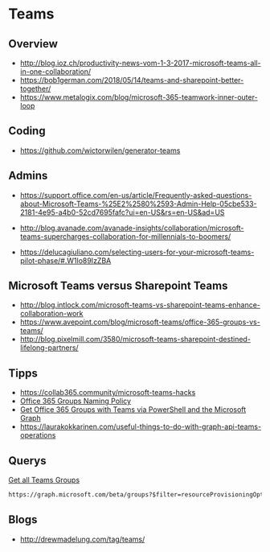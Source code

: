 # Teams

## Overview

- <http://blog.ioz.ch/productivity-news-vom-1-3-2017-microsoft-teams-all-in-one-collaboration/>
- <https://bob1german.com/2018/05/14/teams-and-sharepoint-better-together/>
- <https://www.metalogix.com/blog/microsoft-365-teamwork-inner-outer-loop>

## Coding

- <https://github.com/wictorwilen/generator-teams>

## Admins

- <https://support.office.com/en-us/article/Frequently-asked-questions-about-Microsoft-Teams-%25E2%2580%2593-Admin-Help-05cbe533-2181-4e95-a4b0-52cd7695fafc?ui=en-US&rs=en-US&ad=US>
- <http://blog.avanade.com/avanade-insights/collaboration/microsoft-teams-supercharges-collaboration-for-millennials-to-boomers/>

- <https://delucagiuliano.com/selecting-users-for-your-microsoft-teams-pilot-phase/#.W1lo89IzZBA>

## Microsoft Teams versus Sharepoint Teams

- <http://blog.intlock.com/microsoft-teams-vs-sharepoint-teams-enhance-collaboration-work>
- <https://www.avepoint.com/blog/microsoft-teams/office-365-groups-vs-teams/>
- <http://blog.pixelmill.com/3580/microsoft-teams-sharepoint-destined-lifelong-partners/>

## Tipps

- <https://collab365.community/microsoft-teams-hacks>
- [Office 365 Groups Naming Policy](https://drewmadelung.com/office-365-groups-naming-policy)
- [Get Office 365 Groups with Teams via PowerShell and the Microsoft Graph](https://drewmadelung.com/get-office-365-groups-with-teams-via-powershell-and-the-microsoft-graph)
- https://laurakokkarinen.com/useful-things-to-do-with-graph-api-teams-operations

## Querys

[Get all Teams Groups](https://sharepoint-specialist.nu/get-all-teams-in-a-tenant-using-microsoft-graph-255f374d5c3a)

```html
https://graph.microsoft.com/beta/groups?$filter=resourceProvisioningOptions/Any(x:x eq 'Team')
```

## Blogs

- <http://drewmadelung.com/tag/teams/>
